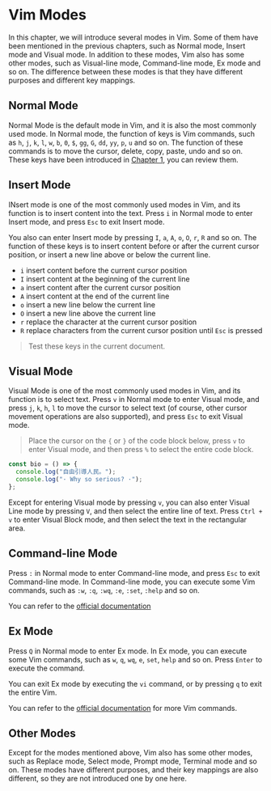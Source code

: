 # Vim Modes

In this chapter, we will introduce several modes in Vim. Some of them have been
mentioned in the previous chapters, such as Normal mode, Insert mode and Visual
mode. In addition to these modes, Vim also has some other modes, such as
Visual-line mode, Command-line mode, Ex mode and so on. The difference between
these modes is that they have different purposes and different key mappings.

## Normal Mode

Normal Mode is the default mode in Vim, and it is also the most commonly used
mode. In Normal mode, the function of keys is Vim commands, such as `h`, `j`,
`k`, `l`, `w`, `b`, `0`, `$`, `gg`, `G`, `dd`, `yy`, `p`, `u` and so on. The
function of these commands is to move the cursor, delete, copy, paste, undo and
so on. These keys have been introduced in [Chapter 1](chapter01.md), you can
review them.

## Insert Mode

INsert mode is one of the most commonly used modes in Vim, and its function is
to insert content into the text. Press `i` in Normal mode to enter Insert mode,
and press `Esc` to exit Insert mode.

You also can enter Insert mode by pressing `I`, `a`, `A`, `o`, `O`, `r`, `R` and
so on. The function of these keys is to insert content before or after the
current cursor position, or insert a new line above or below the current line.

- `i` insert content before the current cursor position
- `I` insert content at the beginning of the current line
- `a` insert content after the current cursor position
- `A` insert content at the end of the current line
- `o` insert a new line below the current line
- `O` insert a new line above the current line
- `r` replace the character at the current cursor position
- `R` replace characters from the current cursor position until `Esc` is pressed

> Test these keys in the current document.

## Visual Mode

Visual Mode is one of the most commonly used modes in Vim, and its function is
to select text. Press `v` in Normal mode to enter Visual mode, and press `j`,
`k`, `h`, `l` to move the cursor to select text (of course, other cursor
movement operations are also supported), and press `Esc` to exit Visual mode.

> Place the cursor on the `{` or `}` of the code block below, press `v` to enter
> Visual mode, and then press `%` to select the entire code block.

```javascript
const bio = () => {
  console.log("自由引導人民。");
  console.log("· Why so serious? ·");
};
```

Except for entering Visual mode by pressing `v`, you can also enter Visual Line
mode by pressing `V`, and then select the entire line of text. Press `Ctrl + v`
to enter Visual Block mode, and then select the text in the rectangular area.

## Command-line Mode

Press `:` in Normal mode to enter Command-line mode, and press `Esc` to exit
Command-line mode. In Command-line mode, you can execute some Vim commands, such
as `:w`, `:q`, `:wq`, `:e`, `:set`, `:help` and so on.

You can refer to the [official documentation](https://vimhelp.org/#Command-line)

## Ex Mode

Press `Q` in Normal mode to enter Ex mode. In Ex mode, you can execute some Vim
commands, such as `w`, `q`, `wq`, `e`, `set`, `help` and so on. Press `Enter` to
execute the command.

You can exit Ex mode by executing the `vi` command, or by pressing `q` to exit
the entire Vim.

You can refer to the [official documentation](https://vimhelp.org/#Ex) for more
Vim commands.

## Other Modes

Except for the modes mentioned above, Vim also has some other modes, such as
Replace mode, Select mode, Prompt mode, Terminal mode and so on. These modes
have different purposes, and their key mappings are also different, so they are
not introduced one by one here.
